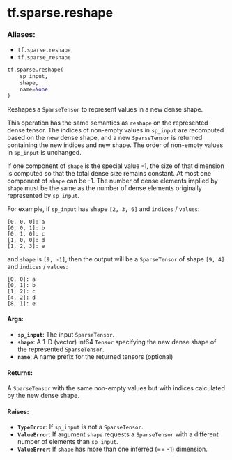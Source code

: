<div itemscope itemtype="http://developers.google.com/ReferenceObject">
<meta itemprop="name" content="tf.sparse.reshape" />
<meta itemprop="path" content="Stable" />
</div>

# tf.sparse.reshape

### Aliases:

* `tf.sparse.reshape`
* `tf.sparse_reshape`

``` python
tf.sparse.reshape(
    sp_input,
    shape,
    name=None
)
```

Reshapes a `SparseTensor` to represent values in a new dense shape.

This operation has the same semantics as `reshape` on the represented dense
tensor.  The indices of non-empty values in `sp_input` are recomputed based
on the new dense shape, and a new `SparseTensor` is returned containing the
new indices and new shape.  The order of non-empty values in `sp_input` is
unchanged.

If one component of `shape` is the special value -1, the size of that
dimension is computed so that the total dense size remains constant.  At
most one component of `shape` can be -1.  The number of dense elements
implied by `shape` must be the same as the number of dense elements
originally represented by `sp_input`.

For example, if `sp_input` has shape `[2, 3, 6]` and `indices` / `values`:

    [0, 0, 0]: a
    [0, 0, 1]: b
    [0, 1, 0]: c
    [1, 0, 0]: d
    [1, 2, 3]: e

and `shape` is `[9, -1]`, then the output will be a `SparseTensor` of
shape `[9, 4]` and `indices` / `values`:

    [0, 0]: a
    [0, 1]: b
    [1, 2]: c
    [4, 2]: d
    [8, 1]: e

#### Args:

* <b>`sp_input`</b>: The input `SparseTensor`.
* <b>`shape`</b>: A 1-D (vector) int64 `Tensor` specifying the new dense shape of the
    represented `SparseTensor`.
* <b>`name`</b>: A name prefix for the returned tensors (optional)


#### Returns:

A `SparseTensor` with the same non-empty values but with indices calculated
by the new dense shape.


#### Raises:

* <b>`TypeError`</b>: If `sp_input` is not a `SparseTensor`.
* <b>`ValueError`</b>:  If argument `shape` requests a `SparseTensor` with a different
    number of elements than `sp_input`.
* <b>`ValueError`</b>:  If `shape` has more than one inferred (== -1) dimension.